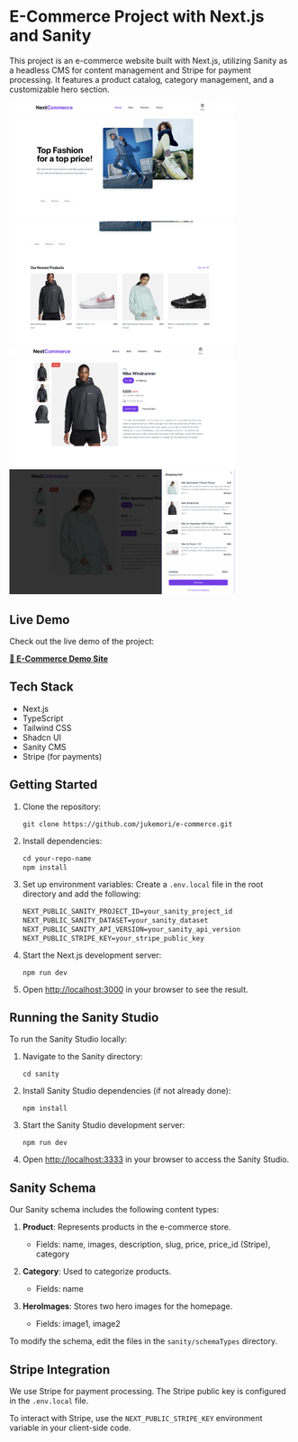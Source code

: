 # E-Commerce Project with Next.js and Sanity

This project is an e-commerce website built with Next.js, utilizing Sanity as a headless CMS for content management and Stripe for payment processing. It features a product catalog, category management, and a customizable hero section.

<img src="./public/ProjectImages/image1.png" alt="" width="400">
<img src="./public/ProjectImages/image2.png" alt="" width="400">
<img src="./public/ProjectImages/image3.png" alt="" width="400">
<img src="./public/ProjectImages/image4.png" alt="" width="400">

## Live Demo

Check out the live demo of the project:

[**🚀 E-Commerce Demo Site**](https://e-commerce-three-sigma-45.vercel.app/)

## Tech Stack

- Next.js
- TypeScript
- Tailwind CSS
- Shadcn UI
- Sanity CMS
- Stripe (for payments)

## Getting Started

1. Clone the repository:

   ```
   git clone https://github.com/jukemori/e-commerce.git
   ```

2. Install dependencies:

   ```
   cd your-repo-name
   npm install
   ```

3. Set up environment variables:
   Create a `.env.local` file in the root directory and add the following:

   ```
   NEXT_PUBLIC_SANITY_PROJECT_ID=your_sanity_project_id
   NEXT_PUBLIC_SANITY_DATASET=your_sanity_dataset
   NEXT_PUBLIC_SANITY_API_VERSION=your_sanity_api_version
   NEXT_PUBLIC_STRIPE_KEY=your_stripe_public_key
   ```

4. Start the Next.js development server:

   ```
   npm run dev
   ```

5. Open [http://localhost:3000](http://localhost:3000) in your browser to see the result.

## Running the Sanity Studio

To run the Sanity Studio locally:

1. Navigate to the Sanity directory:

   ```
   cd sanity
   ```

2. Install Sanity Studio dependencies (if not already done):

   ```
   npm install
   ```

3. Start the Sanity Studio development server:

   ```
   npm run dev
   ```

4. Open [http://localhost:3333](http://localhost:3333) in your browser to access the Sanity Studio.

## Sanity Schema

Our Sanity schema includes the following content types:

1. **Product**: Represents products in the e-commerce store.

   - Fields: name, images, description, slug, price, price_id (Stripe), category

2. **Category**: Used to categorize products.

   - Fields: name

3. **HeroImages**: Stores two hero images for the homepage.
   - Fields: image1, image2

To modify the schema, edit the files in the `sanity/schemaTypes` directory.

## Stripe Integration

We use Stripe for payment processing. The Stripe public key is configured in the `.env.local` file.

To interact with Stripe, use the `NEXT_PUBLIC_STRIPE_KEY` environment variable in your client-side code.

